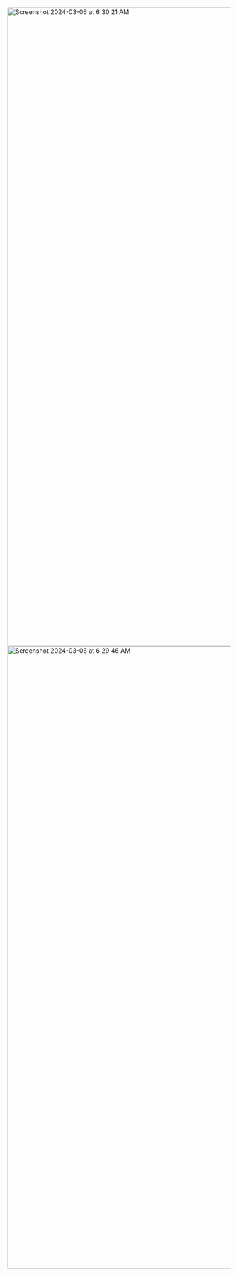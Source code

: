 <img width="1440" alt="Screenshot 2024-03-06 at 6 30 21 AM" src="https://github.com/sudo-self/upstash-deno/assets/119916323/c656bcda-b920-4f3b-bff0-f455f9f064d8">
<img width="1404" alt="Screenshot 2024-03-06 at 6 29 46 AM" src="https://github.com/sudo-self/upstash-deno/assets/119916323/2280391a-476a-4252-9dd2-ad52829827fd">
